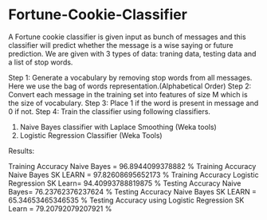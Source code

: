 # Fortune-Cookie-Classifier

A Fortune cookie classifier is given input as bunch of messages and this classifier will predict whether the message is
a wise saying or future prediction. We are given with 3 types of data: traning data, testing data and a list of stop words.


Step 1: Generate a vocabulary by removing stop words from all messages. Here we use the bag of words representation.(Alphabetical Order)
Step 2: Convert each message in the training set into features of size M which is the size of vocabulary. 
Step 3: Place 1 if the word is present in message and 0 if not. 
Step 4: Train the classifier using following classifiers. 



1) Naive Bayes classifier with Laplace Smoothing (Weka tools)
2) Logistic Regression Classifier (Weka Tools) 



Results: 

Training Accuracy Naive Bayes = 96.8944099378882 %
Training Accuracy Naive Bayes SK LEARN = 97.82608695652173 %
Training Accuracy Logistic Regression  SK Learn= 94.40993788819875 %
Testing Accuracy Naive Bayes= 76.23762376237624 %
Testing Accuracy Naive Bayes SK LEARN = 65.34653465346535 %
Testing Accuracy using Logistic Regression SK Learn = 79.20792079207921 %
